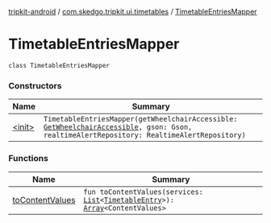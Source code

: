 [tripkit-android](../../index.md) / [com.skedgo.tripkit.ui.timetables](../index.md) / [TimetableEntriesMapper](./index.md)

# TimetableEntriesMapper

`class TimetableEntriesMapper`

### Constructors

| Name | Summary |
|---|---|
| [&lt;init&gt;](-init-.md) | `TimetableEntriesMapper(getWheelchairAccessible: `[`GetWheelchairAccessible`](../-get-wheelchair-accessible/index.md)`, gson: Gson, realtimeAlertRepository: RealtimeAlertRepository)` |

### Functions

| Name | Summary |
|---|---|
| [toContentValues](to-content-values.md) | `fun toContentValues(services: `[`List`](https://kotlinlang.org/api/latest/jvm/stdlib/kotlin.collections/-list/index.html)`<`[`TimetableEntry`](../../com.skedgo.tripkit.ui.model/-timetable-entry/index.md)`>): `[`Array`](https://kotlinlang.org/api/latest/jvm/stdlib/kotlin/-array/index.html)`<ContentValues>` |
